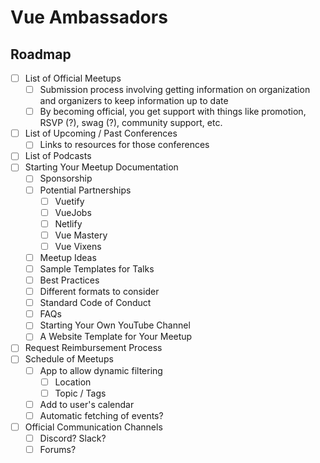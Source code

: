 # Vue Ambassadors

## Roadmap

*   [ ] List of Official Meetups
    *   [ ] Submission process involving getting information on organization and organizers to keep information up to date
    *   [ ] By becoming official, you get support with things like promotion, RSVP (?), swag (?), community support, etc.
*   [ ] List of Upcoming / Past Conferences
    *   [ ] Links to resources for those conferences
*   [ ] List of Podcasts
*   [ ] Starting Your Meetup Documentation
    *   [ ] Sponsorship
    *   [ ] Potential Partnerships
        *   [ ] Vuetify
        *   [ ] VueJobs
        *   [ ] Netlify
        *   [ ] Vue Mastery
        *   [ ] Vue Vixens
    *   [ ] Meetup Ideas
    *   [ ] Sample Templates for Talks
    *   [ ] Best Practices
    *   [ ] Different formats to consider
    *   [ ] Standard Code of Conduct
    *   [ ] FAQs
    *   [ ] Starting Your Own YouTube Channel
    *   [ ] A Website Template for Your Meetup
*   [ ] Request Reimbursement Process
*   [ ] Schedule of Meetups
    *   [ ] App to allow dynamic filtering
        *   [ ] Location
        *   [ ] Topic / Tags
    *   [ ] Add to user's calendar
    *   [ ] Automatic fetching of events?
*   [ ] Official Communication Channels
    *   [ ] Discord? Slack?
    *   [ ] Forums?
